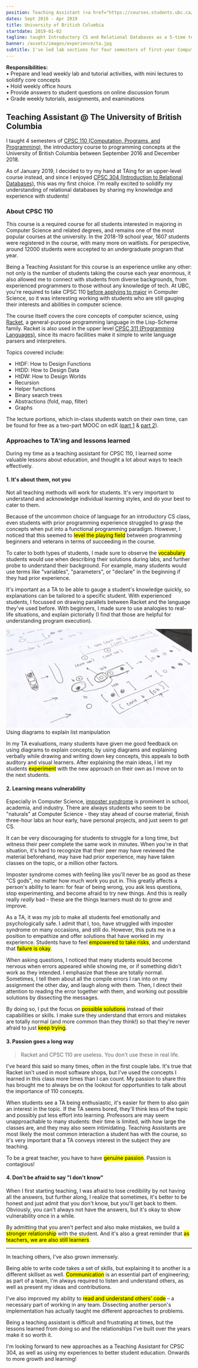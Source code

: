 ```yaml
---
position: Teaching Assistant (<a href="https://courses.students.ubc.ca/cs/courseschedule?pname=subjarea&tname=subj-course&dept=CPSC&course=110">CPSC 110</a>)
dates: Sept 2016 - Apr 2019
title: University of British Columbia
startdate: 2019-01-02
tagline: taught Introductory CS and Relational Databases as a 5-time teaching assistant,
banner: /assets/images/experience/ta.jpg
subtitle: I've led lab sections for four semesters of first-year Computer Science students, and am currently a teaching assistant for the upper-level introduction to relational databases course.
---
```

<div class="sidebar">
	<b>Responsibilities:</b>
	<br>• Prepare and lead weekly lab and tutorial activities, with mini lectures to solidify core concepts
	<br>• Hold weekly office hours
	<br>• Provide answers to student questions on online discussion forum
	<br>• Grade weekly tutorials, assignments, and examinations
</div>

## Teaching Assistant @ The University of British Columbia

I taught 4 semesters of <a href="https://courses.students.ubc.ca/cs/courseschedule?pname=subjarea&tname=subj-course&dept=CPSC&course=110">CPSC 110 (Computation, Programs, and Programming)</a>, the introductory course to programming concepts at the University of British Columbia between September 2016 and December 2018.

As of January 2019, I decided to try my hand at TAing for an upper-level course instead, and since I enjoyed <a href="https://courses.students.ubc.ca/cs/courseschedule?pname=subjarea&tname=subj-course&dept=CPSC&course=304">CPSC 304 (Introduction to Relational Databases)</a>, this was my first choice. I'm really excited to solidify my understanding of relational databases by sharing my knowledge and experience with students!

### About CPSC 110

This course is a required course for all students interested in majoring in Computer Science and related degrees, and remains one of the most popular courses at the university. In the 2018-19 school year, 1607 students were registered in the course, with many more on waitlists. For perspective, around 12000 students were accepted to an undergraduate program that year.

Being a Teaching Assistant for this course is an experience unlike any other: not only is the number of students taking the course each year enormous, it also allowed me to connect with students from diverse backgrounds, from experienced programmers to those without any knowledge of tech. At UBC, you're required to take CPSC 110 <a href="https://www.cs.ubc.ca/students/undergrad/prospective/how-apply">before applying to major</a> in Computer Science, so it was interesting working with students who are still gauging their interests and abilities in computer science.

The course itself covers the core concepts of computer science, using <a href="https://racket-lang.org/">Racket</a>, a general-purpose programming language in the Lisp-Scheme family. Racket is also used in the upper level <a href="https://courses.students.ubc.ca/cs/courseschedule?pname=subjarea&tname=subj-course&dept=CPSC&course=311">CPSC 311 (Programming Languages)</a>, since its macro facilities make it simple to write language parsers and interpreters.

Topics covered include:
- HtDF: How to Design Functions
- HtDD: How to Design Data
- HtDW: How to Design Worlds
- Recursion
- Helper functions
- Binary search trees
- Abstractions (fold, map, filter)
- Graphs

The lecture portions, which in-class students watch on their own time, can be found for free as a two-part MOOC on edX (<a href="https://www.edx.org/course/how-code-simple-data-ubcx-htc1x">part 1</a> & <a href="https://www.edx.org/course/how-code-complex-data-ubcx-htc2x">part 2</a>).

### Approaches to TA'ing and lessons learned

During my time as a teaching assistant for CPSC 110, I learned some valuable lessons about education, and thought a lot about ways to teach effectively. 

#### 1. It's about them, not you

Not all teaching methods will work for students. It's very important to understand and acknowledge individual learning styles, and do your best to cater to them.

Because of the uncommon choice of language for an introductory CS class, even students with prior programming experience struggled to grasp the concepts when put into a functional programming paradigm. However, I noticed that this seemed to <mark>level the playing field</mark> between programming beginners and veterans in terms of succeeding in the course.

To cater to both types of students, I made sure to observe the <mark>vocabulary</mark> students would use when describing their solutions during labs, and further probe to understand their background. For example, many students would use terms like "variables", "parameters", or "declare" in the beginning if they had prior experience.

It's important as a TA to be able to gauge a student's knowledge quickly, so explanations can be tailored to a specific student. With experienced students, I focussed on drawing parallels between Racket and the language they've used before. With beginners, I made sure to use analogies to real-life situations, and explain pictorially (I find that those are helpful for understanding program execution).

![diagrams for the bubble lab](/assets/images/experience/ta-diagrams.JPG)
<span class="caption">Using diagrams to explain list manipulation</span>

In my TA evaluations, many students have given me good feedback on using diagrams to explain concepts; by using diagrams and explaining verbally while drawing and writing down key concepts, this appeals to both auditory and visual learners. After explaining the main ideas, I let my students <mark>experiment</mark> with the new approach on their own as I move on to the next students.

#### 2. Learning means vulnerability

Especially in Computer Science, <a href="https://en.wikipedia.org/wiki/Impostor_syndrome">imposter syndrome</a> is prominent in school, academia, and industry. There are always students who seem to be "naturals" at Computer Science - they stay ahead of course material, finish three-hour labs an hour early, have personal projects, and just seem to *get* CS.

It can be very discouraging for students to struggle for a long time, but witness their peer complete the same work in minutes. When you're in that situation, it's hard to recognize that their peer may have reviewed the material beforehand, may have had prior experience, may have taken classes on the topic, or a million other factors.

Imposter syndrome comes with feeling like you'll never be as good as these "CS gods", no matter how much work you put in. This greatly affects a person's ability to learn: for fear of being wrong, you ask less questions, stop experimenting, and become afraid to try new things. And this is really really *really* bad – these are the things learners must do to grow and improve.

As a TA, it was my job to make all students feel emotionally and psychologically safe. I admit that I, too, have struggled with imposter syndrome on many occasions, and still do. However, this puts me in a position to empathize and offer solutions that have worked in my experience. Students have to feel <mark>empowered to take risks</mark>, and understand that <mark>failure is okay</mark>.

When asking questions, I noticed that many students would become nervous when errors appeared while showing me, or if something didn't work as they intended. I emphasize that these are totally normal. Sometimes, I tell them about all the compile errors I ran into on my assignment the other day, and laugh along with them. Then, I direct their attention to reading the error together with them, and working out possible solutions by dissecting the messages.

By doing so, I put the focus on <mark>possible solutions</mark> instead of their capabilities or skills. I make sure they understand that errors and mistakes are totally normal (and more common than they think!) so that they're never afraid to just <mark>keep trying</mark>.

#### 3. Passion goes a long way

> Racket and CPSC 110 are useless. You don't use these in real life.

I've heard this said so many times, often in the first couple labs. It's true that Racket isn't used in most software shops, but I've used the concepts I learned in this class more times than I can count. My passion to share this has brought me to always be on the lookout for opportunities to talk about the importance of 110 concepts.

When students see a TA being enthusiastic, it's easier for them to also gain an interest in the topic. If the TA seems bored, they'll think less of the topic and possibly put less effort into learning. Professors are may seem unapproachable to many students: their time is limited, with how large the classes are, and they may also seem intimidating. Teaching Assistants are most likely the most common interaction a student has with the course, so it's very important that a TA conveys interest in the subject they are teaching.

To be a great teacher, you have to have <mark>genuine passion</mark>. Passion is contagious!

#### 4. Don't be afraid to say "I don't know"

When I first starting teaching, I was afraid to lose credibility by not having all the answers, but further along, I realize that sometimes, it's better to be honest and just admit that you don't know, but you'll get back to them. Obviously, you can't always not have the answers, but it's okay to show vulnerability once in a while.

By admitting that you aren't perfect and also make mistakes, we build a <mark>stronger relationship</mark> with the student. And it's also a great reminder that <mark>as teachers, we are also still learners</mark>.

---

In teaching others, I've also grown immensely.

Being able to write code takes a set of skills, but explaining it to another is a different skillset as well. <mark>Communication</mark> is an essential part of engineering; as part of a team, I'm always required to listen and understand others, as well as present my ideas and contributions.

I've also improved my ability to <mark>read and understand others' code</mark> – a necessary part of working in any team. Dissecting another person's implementation has actually taught me different approaches to problems.

Being a teaching assistant is difficult and frustrating at times, but the lessons learned from doing so and the relationships I've built over the years make it so worth it.

I'm looking forward to new approaches as a Teaching Assistant for CPSC 304, as well as using my experiences to better student education. Onwards to more growth and learning!
